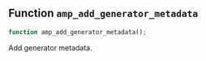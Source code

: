 ## Function `amp_add_generator_metadata`

```php
function amp_add_generator_metadata();
```

Add generator metadata.

